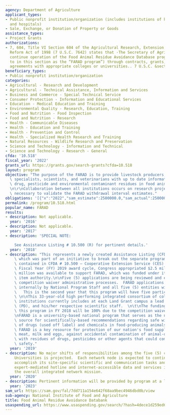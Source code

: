 ```yaml
---
agency: Department of Agriculture
applicant_types:
- Public nonprofit institution/organization (includes institutions of higher education
  and hospitals)
- Sale, Exchange, or Donation of Property or Goods
assistance_types:
- Project Grants
authorizations:
- 7, 604, Title VI Section 604 of the Agricultural Research, Extension, and Education
  Reform Act of 1998 (7 U.S.C. 7642) states that -The Secretary of Agriculture shall
  continue operation of the Food Animal Residue Avoidance Database program (referred
  to in this section as the “FARAD program”) through contracts, grants, or cooperative
  agreements with appropriate colleges or universities.. 7 U.S.C. &sect; 7642.
beneficiary_types:
- Public nonprofit institution/organization
categories:
- Agricultural - Research and Development
- Agricultural - Technical Assistance, Information and Services
- Business and Commerce - Special Technical Service
- Consumer Protection - Information and Educational Services
- Education - Medical Education and Training
- Environmental Quality - Research, Education, Training
- Food and Nutrition - Food Inspection
- Food and Nutrition - Research
- Health - Communicable Diseases
- Health - Education and Training
- Health - Prevention and Control
- Health - Specialized Health Research and Training
- Natural Resources - Wildlife Research and Preservation
- Science and Technology - Information and Technical
- Science and Technology - Research - General
cfda: '10.518'
fiscal_year: '2022'
grants_url: https://grants.gov/search-grants?cfda=10.518
layout: program
objective: "The purpose of the FARAD is to provide livestock producers, extension\
  \ specialists, scientists, and veterinarians with up to date information to prevent\
  \ drug, pesticide and environmental contaminant residues in food animal products.\r\
  \n\r\nCollaboration between all institutions occurs on research projects that are\
  \ necessary to validate the FARAD withdrawal interval estimates."
obligations: '[{"x":"2022","sam_estimate":2500000.0,"sam_actual":2500000.0,"usa_spending_actual":0.0},{"x":"2023","sam_estimate":2399999.0,"sam_actual":0.0,"usa_spending_actual":0.0},{"x":"2024","sam_estimate":0.0,"sam_actual":0.0,"usa_spending_actual":0.0}]'
permalink: /program/10.518.html
popular_name: FARAD
results:
- description: Not applicable.
  year: '2016'
- description: Not applicable.
  year: '2017'
- description: 'SPECIAL NOTE:

    See Assistance Listing # 10.500 (R) for pertinent details.'
  year: '2018'
- description: "This represents a newly created Assistance Listing (CFDA) number,\
    \ which was part of an initiative to break out the separate programs formerly\
    \ contained in CFDA # 10.500 – Cooperative Extension Service (CES). \n\nFor the\
    \ Fiscal Year (FY) 2019 award cycle, Congress appropriated $2.5 million and $2.4\
    \ million was available to support FARAD, which was funded under its own line\
    \ item authority.\n\nFive (5) applications are being reviewed and evaluated under\
    \ competition waiver administrative processes.  FARAD applications are merit-reviewed\
    \ internally by National Program Staff and all five (5) entities will be funded.\
    \   This is the second year that this program will have five participating institutions.\
    \ \n\nThis 33-year-old high performing integrated consortium of collaborating\
    \ institutions currently includes at each Land Grant campus a lead Project Director\
    \ (PD), and his/her respective scientific staff.  \n\t\nThe funding ratio for\
    \ this program in FY 2018 will be 100% due to the competition waiver process.\n\
    \nFARAD is a university-based national program that serves as the nation’s primary\
    \ source for scientifically-based recommendations regarding safe withdrawal intervals\
    \ of drugs (used off label) and chemicals in food-producing animals. As such,\
    \ FARAD is a key resource for protection of our nation's food supply, including\
    \ meat, milk and eggs, against accidental contamination of animal-derived foods\
    \ with residues of drugs, pesticides or other agents that could compromise food\
    \ safety."
  year: '2019'
- description: No major shifts of responsibilities among the five (5) collaborating
    Universities is projected.  Each network node is expected to continue to effectively
    accomplish its site-specific scientific and communication tasks and provide 24/7
    expert-mediated hotline and internet-accessible data and services in support of
    the overall integrated network mission.
  year: '2020'
- description: Pertinent information will be provided by program at a later date.
  year: '2023'
sam_url: https://sam.gov/fal/7dd711a154e642f68aa9bec4946dbd0b/view
sub-agency: National Institute of Food and Agriculture
title: Food Animal Residue Avoidance Databank
usaspending_url: https://www.usaspending.gov/search/?hash=4dece1d259ed64800b8693c1178d84f8
---
```

